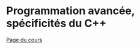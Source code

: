 # Programmation avancée, spécificités du C++

[Page du cours](https://perso.liris.cnrs.fr/raphaelle.chaine/COURS/M1if02_20_21/)

